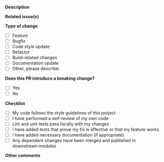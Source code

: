**Description**

<!-- Describe the purpose of this PR -->

**Related issue(s)**

<!-- Add related issues or delete this section -->

**Type of change**

- [ ] Feature
- [ ] Bugfix
- [ ] Code style update
- [ ] Refactor
- [ ] Build-related changes
- [ ] Documentation update
- [ ] Other, please describe:

**Does this PR introduce a breaking change?**

- [ ] Yes
- [ ] No

**Checklist**

- [ ] My code follows the style guidelines of this project
- [ ] I have performed a self-review of my own code
- [ ] Lint and unit tests pass locally with my changes
- [ ] I have added tests that prove my fix is effective or that my feature works
- [ ] I have added necessary documentation (if appropriate)
- [ ] Any dependent changes have been merged and published in downstream modules

**Other comments**
